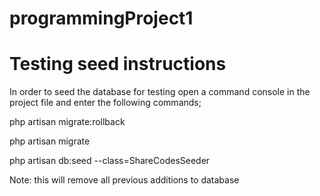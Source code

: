 # programmingProject1

# Testing seed instructions
In order to seed the database for testing open a command console in the project file and enter the following commands;

php artisan migrate:rollback

php artisan migrate

php artisan db:seed --class=ShareCodesSeeder


Note: this will remove all previous additions to database 
